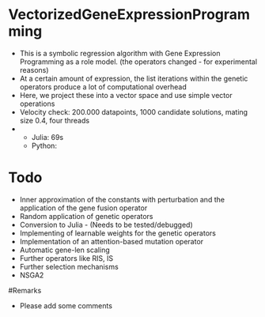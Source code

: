 # VectorizedGeneExpressionProgramming
- This is a symbolic regression algorithm with Gene Expression Programming as a role model. (the operators changed - for experimental reasons)
- At a certain amount of expression, the list iterations within the genetic operators produce a lot of computational overhead
- Here, we project these into a vector space and use simple vector operations
- Velocity check: 200.000 datapoints, 1000 candidate solutions, mating size 0.4, four threads
- - Julia: 69s
  - Python: 

# Todo 
- Inner approximation of the constants with perturbation and the application of the gene fusion operator
- Random application of genetic operators
- Conversion to Julia - (Needs to be tested/debugged)
- Implementing of learnable weights for the genetic operators
- Implementation of an attention-based mutation operator
- Automatic gene-len scaling
- Further operators like RIS, IS
- Further selection mechanisms
- NSGA2

#Remarks
- Please add some comments

